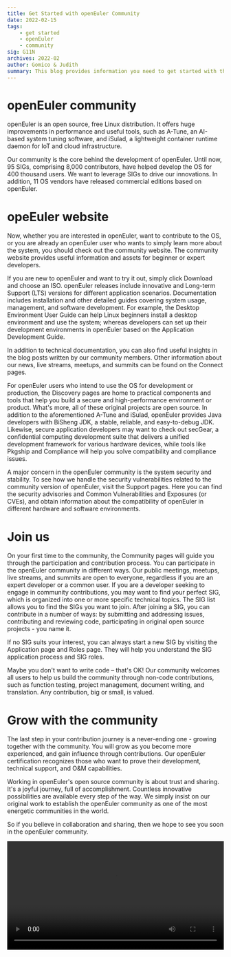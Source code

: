 ```yaml
---
title: Get Started with openEuler Community
date: 2022-02-15
tags: 
    - get started
    - openEuler
    - community
sig: G11N
archives: 2022-02
author: Gomico & Judith
summary: This blog provides information you need to get started with the openEuler community quickly.
---
```






# openEuler community
openEuler is an open source, free Linux distribution. It offers huge improvements in performance and useful tools, such as A-Tune, an AI-based system tuning software, and iSulad, a lightweight container runtime daemon for IoT and cloud infrastructure.

Our community is the core behind the development of openEuler. Until now, 95 SIGs, comprising 8,000 contributors, have helped develop the OS for 400 thousand users. We want to leverage SIGs to drive our innovations. In addition, 11 OS vendors have released commercial editions based on openEuler. 
# opeEuler website
Now, whether you are interested in openEuler, want to contribute to the OS, or you are already an openEuler user who wants to simply learn more about the system, you should check out the community website. The community website provides useful information and assets for beginner or expert developers.

If you are new to openEuler and want to try it out, simply click Download and choose an ISO. openEuler releases include innovative and Long-term Support (LTS) versions for different application scenarios. Documentation includes installation and other detailed guides covering system usage, management, and software development. For example, the Desktop Environment User Guide can help Linux beginners install a desktop environment and use the system; whereas developers can set up their development environments in openEuler based on the Application Development Guide.

In addition to technical documentation, you can also find useful insights in the blog posts written by our community members. Other information about our news, live streams, meetups, and summits can be found on the Connect pages.

For openEuler users who intend to use the OS for development or production, the Discovery pages are home to practical components and tools that help you build a secure and high-performance environment or product. What's more, all of these original projects are open source. In addition to the aforementioned A-Tune and iSulad, openEuler provides Java developers with BiSheng JDK, a stable, reliable, and easy-to-debug JDK. Likewise, secure application developers may want to check out secGear, a confidential computing development suite that delivers a unified development framework for various hardware devices, while tools like Pkgship and Compliance will help you solve compatibility and compliance issues.

A major concern in the openEuler community is the system security and stability. To see how we handle the security vulnerabilities related to the community version of openEuler, visit the Support pages. Here you can find the security advisories and Common Vulnerabilities and Exposures (or CVEs), and obtain information about the compatibility of openEuler in different hardware and software environments.
# Join us
On your first time to the community, the Community pages will guide you through the participation and contribution process. You can participate in the openEuler community in different ways. Our public meetings, meetups, live streams, and summits are open to everyone, regardless if you are an expert developer or a common user. If you are a developer seeking to engage in community contributions, you may want to find  your perfect SIG, which is organized into one or more specific technical topics. The SIG list allows you to find the SIGs you want to join. After joining a SIG, you can contribute in a number of ways: by submitting and addressing issues, contributing and reviewing code, participating in original open source projects - you name it.

If no SIG suits your interest, you can always start a new SIG by visiting the Application page and Roles page. They will help you understand the SIG application process and SIG roles.

Maybe you don't want to write code – that's OK! Our community welcomes all users to help us build the community through non-code contributions, such as function testing, project management, document writing, and translation. Any contribution, big or small, is valued.
# Grow with the community
The last step in your contribution journey is a never-ending one - growing together with the community. You will grow as you become more experienced, and gain influence through contributions. Our openEuler certification recognizes those who want to prove their development, technical support, and O&M capabilities.

Working in openEuler's open source community is about trust and sharing. It's a joyful journey, full of accomplishment. Countless innovative possibilities are available every step of the way. We simply insist on our original work to establish the openEuler community as one of the most energetic communities in the world. 

So if you believe in collaboration and sharing, then we hope to see you soon in the openEuler community.

<video width="100%" controls>
    <source type="video/mp4"  
    src="https://openeuler-website-beijing.obs.cn-north-4.myhuaweicloud.com/Blog_video/Get%2BStarted%2Bwith%2Bthe%2BopenEuler%2BCommunity.mp4">
</video>
